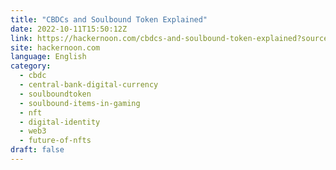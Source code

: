 ```yaml
---
title: "CBDCs and Soulbound Token Explained"
date: 2022-10-11T15:50:12Z
link: https://hackernoon.com/cbdcs-and-soulbound-token-explained?source=rss&utm_medium=RSS&utm_source=news.12bit.vn
site: hackernoon.com
language: English
category:
  - cbdc
  - central-bank-digital-currency
  - soulboundtoken
  - soulbound-items-in-gaming
  - nft
  - digital-identity
  - web3
  - future-of-nfts
draft: false
---
```

